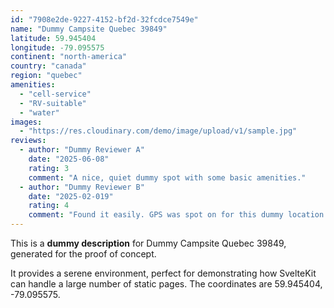 ```yaml
---
id: "7908e2de-9227-4152-bf2d-32fcdce7549e"
name: "Dummy Campsite Quebec 39849"
latitude: 59.945404
longitude: -79.095575
continent: "north-america"
country: "canada"
region: "quebec"
amenities:
  - "cell-service"
  - "RV-suitable"
  - "water"
images:
  - "https://res.cloudinary.com/demo/image/upload/v1/sample.jpg"
reviews:
  - author: "Dummy Reviewer A"
    date: "2025-06-08"
    rating: 3
    comment: "A nice, quiet dummy spot with some basic amenities."
  - author: "Dummy Reviewer B"
    date: "2025-02-019"
    rating: 4
    comment: "Found it easily. GPS was spot on for this dummy location."
---
```


This is a **dummy description** for Dummy Campsite Quebec 39849, generated for the proof of concept.

It provides a serene environment, perfect for demonstrating how SvelteKit can handle a large number of static pages. The coordinates are 59.945404, -79.095575.
